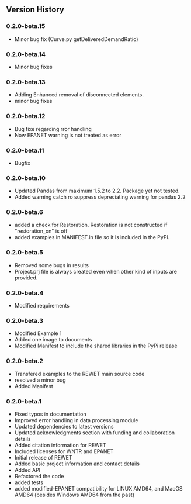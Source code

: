 ## Version History

### 0.2.0-beta.15
- Minor bug fix (Curve.py getDeliveredDemandRatio)

### 0.2.0-beta.14
- Minor bug fixes


### 0.2.0-beta.13
- Adding Enhanced removal of disconnected elements.
- minor bug fixes

### 0.2.0-beta.12
- Bug fixe regarding rror handling
- Now EPANET warning is not treated as error

### 0.2.0-beta.11
- Bugfix

### 0.2.0-beta.10
- Updated Pandas from maximum 1.5.2 to 2.2. Package yet not tested. 
- Added warning catch ro suppress depreciating warning for pandas 2.2

### 0.2.0-beta.6
- added a check for Restoration. Restoration is not constructed if "restoration_on" is off
- added examples in MANIFEST.in file so it is included in the PyPi. 

### 0.2.0-beta.5
- Removed some bugs in results
- Project.prj file is always created even when other kind of inputs are provided.

### 0.2.0-beta.4
- Modified requirements


### 0.2.0-beta.3
- Modified Example 1
- Added one image to documents
- Modified Manifest to include the shared libraries in the PyPi release

### 0.2.0-beta.2
- Transfered examples to the REWET main source code
- resolved a minor bug
- Added Manifest

### 0.2.0-beta.1
- Fixed typos in documentation
- Improved error handling in data processing module
- Updated dependencies to latest versions
- Updated acknowledgments section with funding and collaboration details
- Added citation information for REWET
- Included licenses for WNTR and EPANET
- Initial release of REWET
- Added basic project information and contact details
- Added API
- Refactored the code
- added tests
- added modified-EPANET compatibility for LINUX AMD64, and MacOS AMD64 (besides Windows AMD64 from the past)
